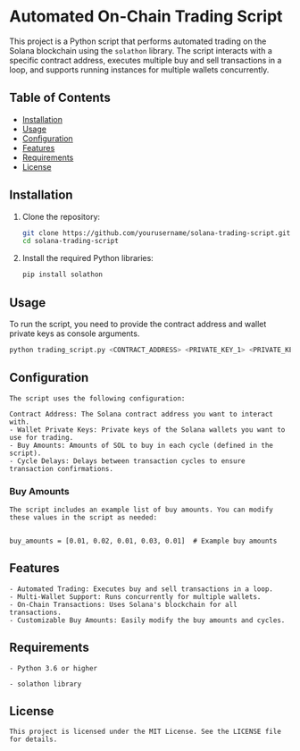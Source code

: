 # Automated On-Chain Trading Script

This project is a Python script that performs automated trading on the Solana blockchain using the `solathon` library. The script interacts with a specific contract address, executes multiple buy and sell transactions in a loop, and supports running instances for multiple wallets concurrently.

## Table of Contents
- [Installation](#installation)
- [Usage](#usage)
- [Configuration](#configuration)
- [Features](#features)
- [Requirements](#requirements)
- [License](#license)

## Installation

1. Clone the repository:
    ```bash
    git clone https://github.com/yourusername/solana-trading-script.git
    cd solana-trading-script
    ```

2. Install the required Python libraries:
    ```bash
    pip install solathon
    ```

## Usage

To run the script, you need to provide the contract address and wallet private keys as console arguments.

```bash
python trading_script.py <CONTRACT_ADDRESS> <PRIVATE_KEY_1> <PRIVATE_KEY_2> 

```

## Configuration

```
The script uses the following configuration:

Contract Address: The Solana contract address you want to interact with.
- Wallet Private Keys: Private keys of the Solana wallets you want to use for trading.
- Buy Amounts: Amounts of SOL to buy in each cycle (defined in the script).
- Cycle Delays: Delays between transaction cycles to ensure transaction confirmations.

```


### Buy Amounts
``` 
The script includes an example list of buy amounts. You can modify these values in the script as needed:


buy_amounts = [0.01, 0.02, 0.01, 0.03, 0.01]  # Example buy amounts

```

## Features

```
- Automated Trading: Executes buy and sell transactions in a loop.
- Multi-Wallet Support: Runs concurrently for multiple wallets.
- On-Chain Transactions: Uses Solana's blockchain for all transactions.
- Customizable Buy Amounts: Easily modify the buy amounts and cycles.

```

## Requirements

```
- Python 3.6 or higher

- solathon library
```


## License

```
This project is licensed under the MIT License. See the LICENSE file for details.

```
